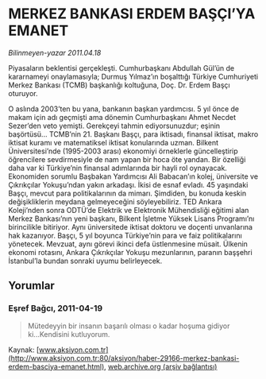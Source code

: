 # MERKEZ BANKASI ERDEM BAŞÇI’YA EMANET

*Bilinmeyen-yazar 2011.04.18*

<font class="agenda2NewsSpot">
 Piyasaların beklentisi gerçekleşti. Cumhurbaşkanı Abdullah Gül’ün de kararnameyi onaylamasıyla; Durmuş Yılmaz’ın boşalttığı Türkiye Cumhuriyeti Merkez Bankası (TCMB) başkanlığı koltuğuna, Doç. Dr. Erdem Başçı oturuyor.
</font>
<font class="newsDetail">
 <p>
  <p class="MsoNormal">
   O aslında 2003’ten bu yana, bankanın başkan yardımcısı. 5 yıl önce de makam için adı geçmişti ama dönemin Cumhurbaşkanı Ahmet Necdet Sezer’den veto yemişti. Gerekçeyi tahmin ediyorsunuzdur; eşinin başörtüsü... TCMB’nin 21. Başkanı Başçı, para iktisadı, finansal iktisat, makro iktisat kuramı ve matematiksel iktisat konularında uzman. Bilkent Üniversitesi’nde (1995-2003 arası) ekonomiyi örneklerle güncelleştirip öğrencilere sevdirmesiyle de nam yapan bir hoca öte yandan. Bir özelliği daha var ki Türkiye’nin finansal adımlarında bir hayli rol oynayacak. Ekonomiden sorumlu Başbakan Yardımcısı Ali Babacan’ın kolej, üniversite ve Çıkrıkçılar Yokuşu’ndan yakın arkadaşı. İkisi de esnaf evladı. 45 yaşındaki Başçı, mevcut para politikalarının da mimarı. Şimdiden, bu konuda keskin değişikliklerin meydana gelmeyeceğini söyleyebiliriz. TED Ankara Koleji’nden sonra ODTÜ’de Elektrik ve Elektronik Mühendisliği eğitimi alan Merkez Bankası’nın yeni başkanı, Bilkent İşletme Yüksek Lisans Programı’nı birincilikle bitiriyor. Aynı üniversitede iktisat doktoru ve doçenti unvanlarına hak kazanıyor. Başçı, 5 yıl boyunca Türkiye’nin para ve faiz politikalarını yönetecek. Mevzuat, aynı görevi ikinci defa üstlenmesine müsait. Ülkenin ekonomi rotasını, Ankara Çıkrıkçılar Yokuşu mezunlarının, paranın başşehri İstanbul’la bundan sonraki uyumu belirleyecek.
   <span>
   </span>
  </p>
 </p>
</font>

## Yorumlar

### Eşref Bağcı, 2011-04-19
> Mütedeyyin bir insanın başarılı olması o kadar hoşuma gidiyor ki...Kendisini kutluyorum.

Kaynak: [www.aksiyon.com.tr](http://www.aksiyon.com.tr:80/aksiyon/haber-29166-merkez-bankasi-erdem-basciya-emanet.html), [web.archive.org (arşiv bağlantısı)](http://web.archive.org/web/20110425151500/http://www.aksiyon.com.tr:80/aksiyon/haber-29166-merkez-bankasi-erdem-basciya-emanet.html)
